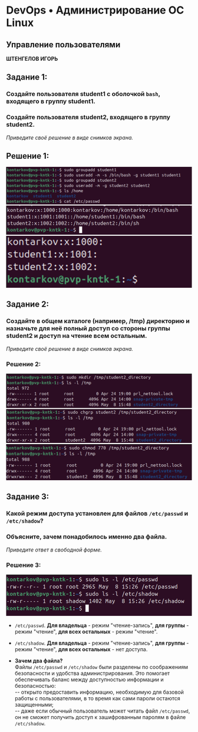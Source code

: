 # DevOps • Администрирование ОС Linux
## Управление пользователями
__ШТЕНГЕЛОВ ИГОРЬ__  
  
## Задание 1:  
### Создайте пользователя student1 с оболочкой `bash`, входящего в группу student1.  
### Создайте пользователя student2, входящего в группу student2.  
_Приведите своё решение в виде снимков экрана._  

## Решение 1:  
  
![3_1](./images/3_1.png)  
![3_2](./images/3_2.png)  
![3_3](./images/3_3.png)  


## Задание 2:  
### Создайте в общем каталоге (например, /tmp) директорию и назначьте для неё полный доступ со стороны группы student2 и доступ на чтение всем остальным.
_Приведите своё решение в виде снимков экрана._  

### Решение 2:  

![3_4](./images/3_4.png)  
![3_5](./images/3_5.png)  
![3_6](./images/3_6.png)  

## Задание 3:  
### Какой режим доступа установлен для файлов `/etc/passwd` и `/etc/shadow`?
### Объясните, зачем понадобилось именно два файла.
_Приведите ответ в свободной форме._

### Решение 3:  

![3_7](./images/3_7.png)  

* `/etc/passwd`.
__Для владельца__ - режим "чтение-запись", __для группы__ - режим "чтение", __для всех остальных__ - режим "чтение".  
  
* `/etc/shadow`.
__Для владельца__ - режим "чтение-запись", __для группы__ - режим "чтение", __для всех остальных__ - нет доступа.

* __Зачем два файла?__  
Файлы `/etc/passwd` и `/etc/shadow` были разделены по соображениям безопасности и удобства администрирования.
Это помогает обеспечивать баланс между доступностью информации и безопасностью:  
 -- открыто предоставить информацию, необходимую для базовой работы с пользователями, в то время как сами пароли остаются защищенными;  
 -- даже если обычный пользователь может читать файл `/etc/passwd`, он не сможет получить доступ к зашифрованным паролям в файле `/etc/shadow`.




